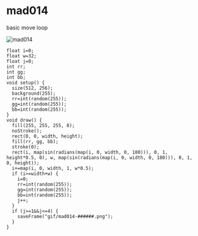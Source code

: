 # mad014
basic move loop

![mad014](https://github.com/nicolasbaez/mad014/blob/master/mad014.gif)

```processing
float i=0;
float w=32;
float j=0;
int rr;
int gg;
int bb;
void setup() {
  size(512, 256);
  background(255);
  rr=int(random(255));
  gg=int(random(255));
  bb=int(random(255));
}
void draw() {
  fill(255, 255, 255, 8);
  noStroke();
  rect(0, 0, width, height);
  fill(rr, gg, bb);
  stroke(0);
  rect(i, map(sin(radians(map(i, 0, width, 0, 180))), 0, 1, height*0.5, 0), w, map(sin(radians(map(i, 0, width, 0, 180))), 0, 1, 0, height));
  i+=map(i, 0, width, 1, w*0.5);
  if (i>=width+w) {
    i=0;
    rr=int(random(255));
    gg=int(random(255));
    bb=int(random(255));
    j++;
  }
  if (j>=1&&j<=4) {
    saveFrame("gif/mad014-######.png");
  }
}
```
